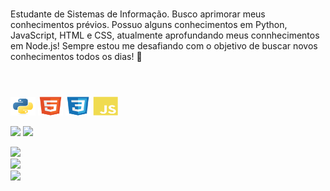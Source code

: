 <div class="tenor-gif-embed" data-postid="8043633549067461458" data-share-method="host" data-aspect-ratio="1" data-width="100%">
  <a href="https://tenor.com/view/hollow-knight-reading-map-pixel-art-gif-8043633549067461458"></a>
  <a href="https://tenor.com/search/hollow+knight+reading+map+pixel+art-gifs"></a>
</div> 
<script type="text/javascript" async src="https://tenor.com/embed.js"></script>

<div> 

  #
  
  <p align="left"> Estudante de Sistemas de Informação. Busco aprimorar meus conhecimentos prévios. 
  Possuo alguns conhecimentos em Python, JavaScript, HTML e CSS, atualmente aprofundando meus connhecimentos
  em Node.js!
  Sempre estou me desafiando com o objetivo de buscar novos conhecimentos todos os dias! 🤗

  #
  
</div>


<div style="display: inline_block"><br>
  <img align="center" alt="Python" height="30" width="40" src="https://raw.githubusercontent.com/devicons/devicon/master/icons/python/python-original.svg">
  <img align="center" alt="HTML" height="30" width="40" src="https://raw.githubusercontent.com/devicons/devicon/master/icons/html5/html5-original.svg">
  <img align="center" alt="CSS" height="30" width="40" src="https://raw.githubusercontent.com/devicons/devicon/master/icons/css3/css3-original.svg">
  <img align="center" alt="Javasript" height="30" width="40" src="https://raw.githubusercontent.com/devicons/devicon/master/icons/javascript/javascript-plain.svg">
</div>
<div><br>
  <a href="https://www.linkedin.com/in/leticiapignatari/" target="_blank"><img src="https://img.shields.io/badge/-LinkedIn-%230077B5?style=for-the-badge&logo=linkedin&logoColor=white" target="_blank"></a> 
  <a href = "mailto:euleticiapignatari@gmail.com"><img src="https://img.shields.io/badge/-Gmail-%23333?style=for-the-badge&logo=gmail&logoColor=white" target="_blank"></a>
</div>

![](https://github-readme-stats.vercel.app/api?username=LePignatari&theme=date_night&hide_border=false&include_all_commits=true&count_private=true)<br/>
![](https://nirzak-streak-stats.vercel.app/?user=LePignatari&theme=date_night&hide_border=false)<br/>
![](https://github-readme-stats.vercel.app/api/top-langs/?username=LePignatari&theme=date_night&hide_border=false&include_all_commits=true&count_private=true&layout=compact)
